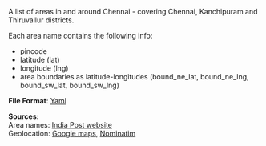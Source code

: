 
A list of areas in and around Chennai - covering Chennai, Kanchipuram and Thiruvallur districts.   

Each area name contains the following info:  
    
- pincode
- latitude (lat)
- longitude (lng)
- area boundaries as latitude-longitudes (bound_ne_lat, bound_ne_lng, bound_sw_lat, bound_sw_lng)

__File Format__: [Yaml](http://www.yaml.org)

__Sources:__  
Area names: [India Post website](http://www.indiapost.gov.in/pin/)  
Geolocation: [Google maps](https://developers.google.com/maps/articles/geolocation), [Nominatim](http://wiki.openstreetmap.org/wiki/Nominatim)  

